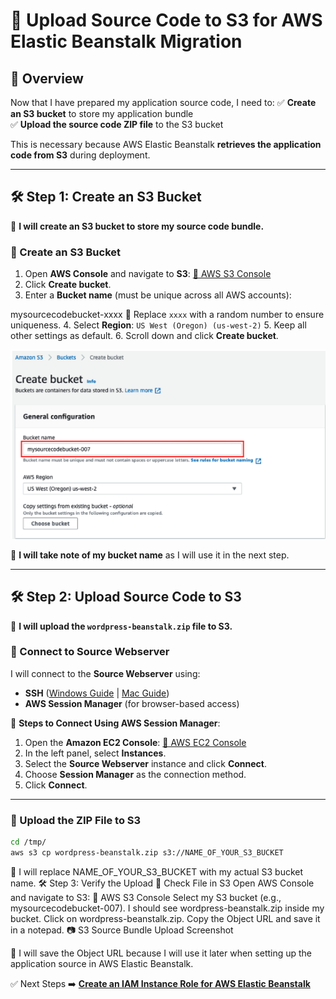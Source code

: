 # **🚀 Upload Source Code to S3 for AWS Elastic Beanstalk Migration**

## **📌 Overview**
Now that I have prepared my application source code, I need to:
✅ **Create an S3 bucket** to store my application bundle  
✅ **Upload the source code ZIP file** to the S3 bucket  

This is necessary because AWS Elastic Beanstalk **retrieves the application code from S3** during deployment.

---

## **🛠️ Step 1: Create an S3 Bucket**
📌 **I will create an S3 bucket to store my source code bundle.**

### **🔹 Create an S3 Bucket**
1. Open **AWS Console** and navigate to **S3**: [🔗 AWS S3 Console](https://console.aws.amazon.com/s3/)
2. Click **Create bucket**.
3. Enter a **Bucket name** (must be unique across all AWS accounts):

mysourcecodebucket-xxxx
📌 Replace `xxxx` with a random number to ensure uniqueness.
4. Select **Region**: `US West (Oregon) (us-west-2)`
5. Keep all other settings as default.
6. Scroll down and click **Create bucket**.

![S3 Bucket Creation Screenshot](images/create-s3-bucket.png)

📌 **I will take note of my bucket name** as I will use it in the next step.

---

## **🛠️ Step 2: Upload Source Code to S3**
📌 **I will upload the `wordpress-beanstalk.zip` file to S3.**

### **🔹 Connect to Source Webserver**
I will connect to the **Source Webserver** using:
- **SSH** ([Windows Guide](https://docs.aws.amazon.com/AWSEC2/latest/UserGuide/AccessingInstancesWindows.html) | [Mac Guide](https://docs.aws.amazon.com/AWSEC2/latest/UserGuide/AccessingInstancesLinux.html))
- **AWS Session Manager** (for browser-based access)

📌 **Steps to Connect Using AWS Session Manager**:
1. Open the **Amazon EC2 Console**: [🔗 AWS EC2 Console](https://console.aws.amazon.com/ec2/)
2. In the left panel, select **Instances**.
3. Select the **Source Webserver** instance and click **Connect**.
4. Choose **Session Manager** as the connection method.
5. Click **Connect**.

---

### **🔹 Upload the ZIP File to S3**
```bash
cd /tmp/
aws s3 cp wordpress-beanstalk.zip s3://NAME_OF_YOUR_S3_BUCKET
```
📌 I will replace NAME_OF_YOUR_S3_BUCKET with my actual S3 bucket name.
🛠️ Step 3: Verify the Upload
🔹 Check File in S3
Open AWS Console and navigate to S3: 🔗 AWS S3 Console
Select my S3 bucket (e.g., mysourcecodebucket-007).
I should see wordpress-beanstalk.zip inside my bucket.
Click on wordpress-beanstalk.zip.
Copy the Object URL and save it in a notepad.
📷 S3 Source Bundle Upload Screenshot

📌 I will save the Object URL because I will use it later when setting up the application source in AWS Elastic Beanstalk.

✅ Next Steps
➡️ **[Create an IAM Instance Role for AWS Elastic Beanstalk](../docs/replatform-eb-instance-role.md)** 
